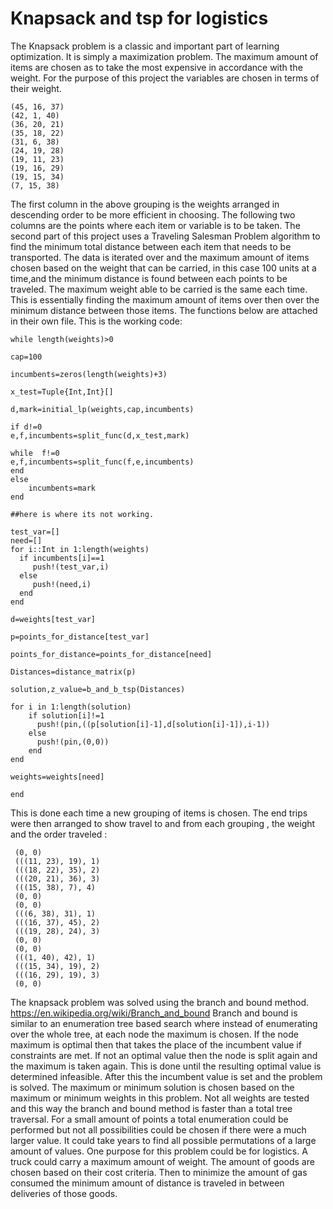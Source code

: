 # Knapsack and tsp for logistics

The Knapsack problem is a classic and important part of learning optimization. It is simply a maximization problem.
The maximum amount of items are chosen as to take the most expensive in accordance with the weight. For the purpose of this project the variables are chosen in terms of their weight.
 ```
 (45, 16, 37)
 (42, 1, 40) 
 (36, 20, 21)
 (35, 18, 22)
 (31, 6, 38) 
 (24, 19, 28)
 (19, 11, 23)
 (19, 16, 29)
 (19, 15, 34)
 (7, 15, 38)
```
The first column in the above grouping is the weights arranged in descending order to be more efficient in choosing. The following two columns are the points where each item or variable is to be taken. The second part of this project uses a Traveling Salesman Problem algorithm to find the minimum total distance between each item that needs to be transported.
The data is iterated over and the maximum amount of items chosen based on the weight that can be carried, in this case 100 units at a time,and the minimum distance is found between each points to be traveled. The maximum weight able to be carried is the same each time. This is essentially finding the maximum amount of items over then over the minimum distance between those items. The functions below are attached in their own file. This is the working code:
```
while length(weights)>0
                
cap=100
    
incumbents=zeros(length(weights)+3)

x_test=Tuple{Int,Int}[]

d,mark=initial_lp(weights,cap,incumbents)

if d!=0
e,f,incumbents=split_func(d,x_test,mark)

while  f!=0
e,f,incumbents=split_func(f,e,incumbents)
end
else
    incumbents=mark
end

##here is where its not working.
            
test_var=[]
need=[]               
for i::Int in 1:length(weights)
  if incumbents[i]==1
     push!(test_var,i)
  else
     push!(need,i)
  end
end       
         
d=weights[test_var]
                
p=points_for_distance[test_var]

points_for_distance=points_for_distance[need]
                
Distances=distance_matrix(p)

solution,z_value=b_and_b_tsp(Distances)
            
for i in 1:length(solution)
    if solution[i]!=1
      push!(pin,((p[solution[i]-1],d[solution[i]-1]),i-1))
    else
      push!(pin,(0,0))
    end
end

weights=weights[need]
                
end
```
This is done each time a new grouping of items is chosen. The end trips were then arranged to show travel to and from each grouping , the weight and the order traveled :
```
 (0, 0)             
 (((11, 23), 19), 1)
 (((18, 22), 35), 2)
 (((20, 21), 36), 3)
 (((15, 38), 7), 4) 
 (0, 0)             
 (0, 0)             
 (((6, 38), 31), 1) 
 (((16, 37), 45), 2)
 (((19, 28), 24), 3)
 (0, 0)             
 (0, 0)             
 (((1, 40), 42), 1) 
 (((15, 34), 19), 2)
 (((16, 29), 19), 3)
 (0, 0)    
```
The knapsack problem was solved using the branch and bound method.
https://en.wikipedia.org/wiki/Branch_and_bound Branch and bound is similar to an enumeration tree based search where instead of enumerating over the whole tree, at each node the maximum is chosen. If the node maximum is optimal then that takes the place of the incumbent value if constraints are met. If not an optimal value then the node is split again and the maximum is taken again. This is done until the resulting optimal value is determined infeasible. After this the incumbent value is set and the problem is solved. The maximum or minimum solution is chosen based on the maximum or minimum weights in this problem. Not all weights are tested and this way the branch and bound method is faster than a total tree traversal. For a small amount of points a total enumeration could be performed but not all possibilities could be chosen if there were a much larger value. It could take years to find all possible permutations of a large amount of values. One purpose for this problem could be for logistics. A truck could carry a maximum amount of weight.
The amount of goods are chosen based on their cost criteria. Then to minimize the amount of gas consumed the minimum amount of distance is traveled in between deliveries of those goods.


